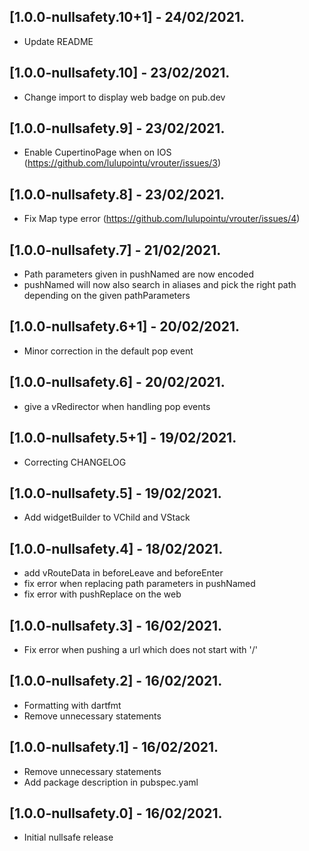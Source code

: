 ## [1.0.0-nullsafety.10+1] - 24/02/2021.

* Update README

## [1.0.0-nullsafety.10] - 23/02/2021.

* Change import to display web badge on pub.dev

## [1.0.0-nullsafety.9] - 23/02/2021.

* Enable CupertinoPage when on IOS (https://github.com/lulupointu/vrouter/issues/3)

## [1.0.0-nullsafety.8] - 23/02/2021.

* Fix Map type error (https://github.com/lulupointu/vrouter/issues/4)

## [1.0.0-nullsafety.7] - 21/02/2021.

* Path parameters given in pushNamed are now encoded
* pushNamed will now also search in aliases and pick the right path depending on the given pathParameters

## [1.0.0-nullsafety.6+1] - 20/02/2021.

* Minor correction in the default pop event

## [1.0.0-nullsafety.6] - 20/02/2021.

* give a vRedirector when handling pop events

## [1.0.0-nullsafety.5+1] - 19/02/2021.

* Correcting CHANGELOG

## [1.0.0-nullsafety.5] - 19/02/2021.

* Add widgetBuilder to VChild and VStack

## [1.0.0-nullsafety.4] - 18/02/2021.

* add vRouteData in beforeLeave and beforeEnter
* fix error when replacing path parameters in pushNamed
* fix error with pushReplace on the web

## [1.0.0-nullsafety.3] - 16/02/2021.

* Fix error when pushing a url which does not start with '/'

## [1.0.0-nullsafety.2] - 16/02/2021.

* Formatting with dartfmt
* Remove unnecessary statements

## [1.0.0-nullsafety.1] - 16/02/2021.

* Remove unnecessary statements
* Add package description in pubspec.yaml

## [1.0.0-nullsafety.0] - 16/02/2021.

* Initial nullsafe release

